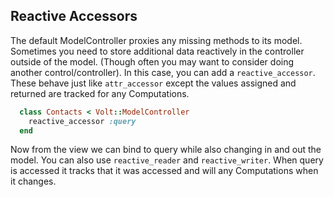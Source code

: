 ## Reactive Accessors

The default ModelController proxies any missing methods to its model.  Sometimes you need to store additional data reactively in the controller outside of the model.  (Though often you may want to consider doing another control/controller).  In this case, you can add a ```reactive_accessor```.  These behave just like ```attr_accessor``` except the values assigned and returned are tracked for any Computations.

```ruby
  class Contacts < Volt::ModelController
    reactive_accessor :query
  end
```

Now from the view we can bind to query while also changing in and out the model.  You can also use ```reactive_reader``` and ```reactive_writer```. When query is accessed it tracks that it was accessed and will any Computations when it changes.
